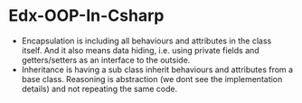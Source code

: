 # Edx-OOP-In-Csharp
- Encapsulation is including all behaviours and attributes in the class itself. And it also means data hiding, i.e. using private fields and getters/setters as an interface to the outside.
- Inheritance is having a sub class inherit behaviours and attributes from a base class. Reasoning is abstraction (we dont see the implementation details) and not repeating the same code.

